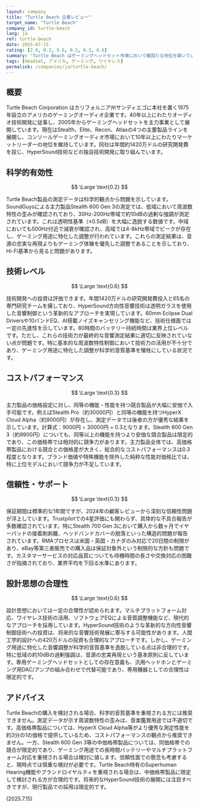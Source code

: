 ```yaml
---
layout: company
title: "Turtle Beach 企業レビュー"
target_name: "Turtle Beach"
company_id: turtle-beach
lang: ja
ref: turtle-beach
date: 2025-07-15
rating: [2.0, 0.2, 0.6, 0.3, 0.3, 0.6]
summary: "Turtle Beach はゲーミングヘッドセット市場において確固たる地位を築いているアメリカの企業ですが、科学的音質基準から見ると深刻な問題を抱えています。測定結果は透明性レベルを大幅に下回り、特に周波数特性において10dB以上の乖離が確認されています。"
tags: [Headset, アメリカ, ゲーミング, ワイヤレス]
permalink: /companies/ja/turtle-beach/
---
```

## 概要

Turtle Beach Corporation はカリフォルニア州サンディエゴに本社を置く1975年設立のアメリカのゲーミングオーディオ企業です。40年以上にわたりオーディオ技術開発に従事し、2005年からゲーミングヘッドセットを主力事業として展開しています。現在はStealth、Elite、Recon、Atlasの4つの主要製品ラインを展開し、コンソールゲーミングオーディオ市場において10年以上にわたりマーケットリーダーの地位を維持しています。同社は年間約1420万ドルの研究開発費を投じ、HyperSound技術などの独自技術開発に取り組んでいます。

## 科学的有効性

$$ \Large \text{0.2} $$

Turtle Beach製品の測定データは科学的観点から問題を示しています。SoundGuysによる主力製品Stealth 600 Gen 3の測定では、低域において周波数特性の歪みが確認されており、30Hz-200Hz帯域で約10dBの過剰な強調が測定されています。これは透明性基準（±0.5dB）を大幅に逸脱する数値です。中域においても500Hz付近で減衰が確認され、高域では4-8kHz帯域でピークが存在し、ゲーミング用途に特化した調整が行われています。これらの測定結果は、音源の忠実な再現よりもゲーミング体験を優先した調整であることを示しており、Hi-Fi基準から見ると問題があります。

## 技術レベル

$$ \Large \text{0.6} $$

技術開発への投資は評価できます。年間1420万ドルの研究開発費投入と65名の専門研究チームを擁しており、HyperSound方向性音響技術は透明ガラスを使用した音響制御という革新的なアプローチを実現しています。60mm Eclipse Dual Driversや10バンドEQ、AI搭載ノイズキャンセリング機能など、技術仕様面では一定の先進性を示しています。80時間のバッテリー持続時間は業界上位レベルです。ただし、これらの技術力が最終的な音響測定結果に適切に反映されていない点が問題です。特に基本的な周波数特性制御において技術力の活用が不十分であり、ゲーミング用途に特化した調整が科学的音質基準を犠牲にしている状況です。

## コストパフォーマンス

$$ \Large \text{0.3} $$

主力製品の価格設定に対し、同等の機能・性能を持つ競合製品が大幅に安価で入手可能です。例えばStealth Pro（約30000円）と同等の機能を持つHyperX Cloud Alpha（約9000円）が存在し、測定データでは後者の方が優秀な結果を示しています。計算式：9000円 ÷ 30000円 = 0.3となります。Stealth 600 Gen 3（約9900円）についても、同等以上の機能を持つより安価な競合製品は限定的であり、この価格帯では相対的に競争力があります。主力製品全体では、高価格帯製品における競合との価格差が大きく、総合的なコストパフォーマンスは0.3程度となります。ブランド価値や特殊機能を除外した純粋な性能対価格比では、特に上位モデルにおいて競争力が不足しています。

## 信頼性・サポート

$$ \Large \text{0.3} $$

保証期間は標準的な1年間ですが、2024年の顧客レビューから深刻な信頼性問題が浮上しています。Trustpilotでの4星評価にも関わらず、具体的な不具合報告が多数確認されています。特にStealth 700 Gen 3において購入から数ヶ月でイヤーパッドの接着剤剥離、ヘッドバンドカバーの脱落といった構造的問題が報告されています。RMAプロセスは米国・英国・カナダのみ対応で20日間の制限があり、eBay等第三者販売での購入品は保証対象外という制限的な方針も問題です。カスタマーサービスの対応品質についても待機時間の長さや交換対応の困難さが指摘されており、業界平均を下回る水準にあります。

## 設計思想の合理性

$$ \Large \text{0.6} $$

設計思想においては一定の合理性が認められます。マルチプラットフォーム対応、ワイヤレス技術の活用、ソフトウェアEQによる音質調整機能など、現代的なアプローチを採用しています。HyperSound技術のような革新的な方向性音響制御技術への投資は、将来的な音響技術発展に寄与する可能性があります。人間工学的設計への420万ドルの投資も合理的なアプローチです。しかし、ゲーミング用途に特化した音響調整が科学的音質基準を逸脱している点は非合理的です。特に低域の約10dBの過剰強調は、音源の忠実再現という基本原則に反しています。専用ゲーミングヘッドセットとしての存在意義も、汎用ヘッドホンとゲーミング用DAC/アンプの組み合わせで代替可能であり、専用機器としての合理性は限定的です。

## アドバイス

Turtle Beachの購入を検討される場合、科学的音質基準を重視される方には推奨できません。測定データが示す周波数特性の歪みは、音楽鑑賞用途では不適切です。高価格帯製品については、HyperX Cloud Alpha等がより優秀な測定性能を約3分の1の価格で提供しているため、コストパフォーマンスの観点から推奨できません。一方、Stealth 600 Gen 3等の中価格帯製品については、同価格帯での競合が限定的であり、ゲーミング用途での長時間バッテリーやマルチプラットフォーム対応を重視される場合は検討に値します。信頼性面での懸念も考慮すると、現時点では慎重な検討が必要です。Turtle Beach特有のSuperhuman Hearing機能やブランドロイヤルティを重視される場合は、中価格帯製品に限定して検討される方が合理的です。将来的なHyperSound技術の展開には注目すべきですが、現行製品での採用は限定的です。

(2025.7.15)